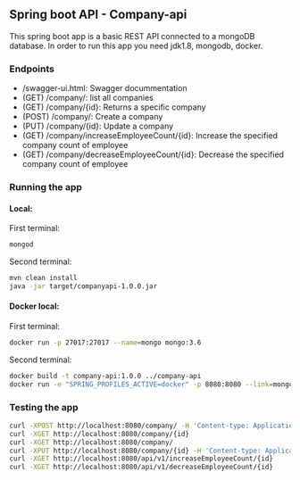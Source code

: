 ## Spring boot API - Company-api

This spring boot app is a basic REST API connected to a mongoDB database. In order to run this app you need jdk1.8, mongodb, docker.

### Endpoints

- /swagger-ui.html: Swagger docummentation
- (GET) /company/: list all companies
- (GET) /company/{id}: Returns a specific company
- (POST) /company/: Create a company
- (PUT) /company/{id}: Update a company
- (GET) /company/increaseEmployeeCount/{id}: Increase the specified company count of employee
- (GET) /company/decreaseEmployeeCount/{id}: Decrease the specified company count of employee

### Running the app

#### Local:

First terminal:

```bash
mongod
```

Second terminal:

```bash
mvn clean install
java -jar target/companyapi-1.0.0.jar
```

#### Docker local:

First terminal:

```bash
docker run -p 27017:27017 --name=mongo mongo:3.6
```

Second terminal:

```bash
docker build -t company-api:1.0.0 ../company-api
docker run -e "SPRING_PROFILES_ACTIVE=docker" -p 8080:8080 --link=mongo -t company-api:1.0.0
```

### Testing the app

```bash
curl -XPOST http://localhost:8080/company/ -H 'Content-type: Application/json' --data '{"name":"Microsoft", "type":"LTD", "sector":"IT"}'
curl -XGET http://localhost:8080/company/{id}
curl -XGET http://localhost:8080/company/
curl -XPUT http://localhost:8080/company/{id} -H 'Content-type: Application/json' --data '{"name":"Microsoft", "type":"Multinational", "sector":"IT"}'
curl -XGET http://localhost:8080/api/v1/increaseEmployeeCount/{id}
curl -XGET http://localhost:8080/api/v1/decreaseEmployeeCount/{id}
```